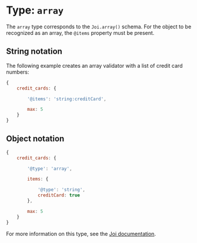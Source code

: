 # Type: `array`

The `array` type corresponds to the `Joi.array()` schema. For the object to be recognized as an array, the `@items` property must be present.

## String notation

The following example creates an array validator with a list of credit card numbers:

```js
{
    credit_cards: {

        '@items': 'string:creditCard',

        max: 5
    }
}
```

## Object notation

```js
{
    credit_cards: {

        '@type': 'array',

        items: {

            '@type': 'string',
            creditCard: true
        },

        max: 5
    }    
}
```

For more information on this type, see the [Joi documentation](https://github.com/hapijs/joi/blob/v8/API.md).
